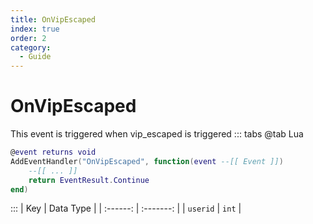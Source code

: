 ```yaml
---
title: OnVipEscaped
index: true
order: 2
category:
  - Guide
---
```


# OnVipEscaped
This event is triggered when vip_escaped is triggered
::: tabs
@tab Lua
```lua
@event returns void
AddEventHandler("OnVipEscaped", function(event --[[ Event ]])
    --[[ ... ]]
    return EventResult.Continue
end)
```

:::
|    Key   | Data Type |
| :------: | :-------: |
| `userid` |   `int`   |
